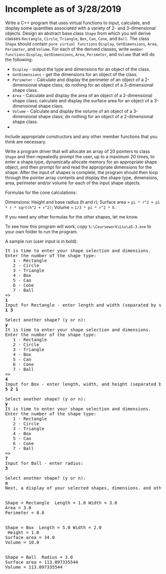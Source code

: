 Incomplete as of 3/28/2019
===

Write a C++ program that uses virtual functions to input, calculate, and display some quantities associated with a variety of 2- and 3-dimensional objects. Design an abstract base class `Shape` from which you will derive classes `Rectangle`, `Circle`, `Triangle`, `Box`, `Can`, `Cone`, and `Ball`. The class `Shape` should contain `pure virtual functions` `Display`, `GetDimensions`, `Area`, `Perimeter`, and `Volume`. For each of the derived classes, write `member functions` `Display`, `GetDimensions`, `Area`, `Perimeter`, and `Volume` that will do the following:

- `Display` - output the type and dimensions for an object of the class.
- `GetDimensions` - get the dimensions for an object of the class.
- `Perimeter` - Calculate and display the perimeter of an object of a 2-dimensional shape class; do nothing for an object of a 3-dimensional shape class.
- `Area` - Calculate and display the area of an object of a 2-dimensional shape class; calculate and display the surface area for an object of a 3-dimensional shape class.
- `Volume` - Calculate and display the volume of an object of a 3-dimensional shape class; do nothing for an object of a 2-dimensional shape class.
- 
Include appropriate constructors and any other member functions that you think are necessary. 

Write a program driver that will allocate an array of 20 pointers to class `Shape` and then repeatedly prompt the user, up to a maximum 20 times, to enter a shape type, dynamically allocate memory for an appropriate shape object, and then prompt for and read the appropriate dimensions for the shape. After the input of shapes is complete, the program should then loop through the pointer array contents and display the shape type, dimensions, area, perimeter and/or volume for each of the input shape objects.

Formulas for the cone calculations:

Dimensions: Height and base radius (h and r); Surface area = `pi * r^2 + pi * r * sqrt(h^2 + r^2)`; Volume = `1/3 * pi * r^2 * h`.

If you need any other formulas for the other shapes, let me know.

To see how this program will work, copy `S:\Coursework\Liu\a5-3.exe` to your own folder to run the program.



A sample run (user input is in bold):

<pre>It is time to enter your shape selection and dimensions.
Enter the number of the shape type:
   1 - Rectangle
   2 - Circle
   3 - Triangle
   4 - Box
   5 - Can
   6 - Cone
   7 - Ball
=> 
<b>1</b>
Input for Rectangle - enter length and width (separated by space): 
<b>1 3</b>

Select another shape? (y or n): 
<b>y</b>
It is time to enter your shape selection and dimensions.
Enter the number of the shape type:
   1 - Rectangle
   2 - Circle
   3 - Triangle
   4 - Box
   5 - Can
   6 - Cone
   7 - Ball
=> 
<b>4</b>
Input for Box - enter length, width, and height (separated by space): 
<b>5 2 1</b>

Select another shape? (y or n): 
<b>y</b>
It is time to enter your shape selection and dimensions.
Enter the number of the shape type:
   1 - Rectangle
   2 - Circle
   3 - Triangle
   4 - Box
   5 - Can
   6 - Cone
   7 - Ball
=> 
<b>7</b>
Input for Ball - enter radius: 
<b>3</b>

Select another shape? (y or n): 
<b>n</b>
Next, a display of your selected shapes, dimensions. and other data


Shape = Rectangle  Length = 1.0 Width = 3.0
Area = 3.0
Perimeter = 8.0


Shape = Box  Length = 5.0 Width = 2.0
 Height = 1.0
Surface area = 34.0
Volume = 10.0


Shape = Ball  Radius = 3.0
Surface area = 113.097335544
Volume = 113.097335544</pre>